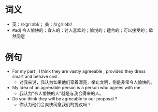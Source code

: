 # 词义
- 英：/əˈɡriːəbl/； 美：/əˈɡriːəbl/
- #adj 令人愉快的；宜人的；讨人喜欢的；愉悦的；适合的；可以接受的；欣然同意
# 例句
- For my part , I think they are vastly agreeable , provided they dress smart and behave civil .
	- 对我来说，我认为如果他们穿着漂亮，举止文明，倒是非常令人愉快的。
- My idea of an agreeable person is a person who agrees with me .
	- 我认为“令人愉快的人”就是与我合得来的人。
- Do you think they will be agreeable to our proposal ?
	- 你认为他们会爽快同意我们的提议吗？
